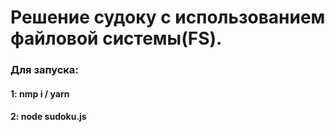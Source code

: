 <h1>Решение судоку c использованием файловой системы(FS).</h1>

<h3> Для запуска:</h3>
<h4>  1: nmp i / yarn </h4>
<h4> 2: node sudoku.js  </h4>
  
  
